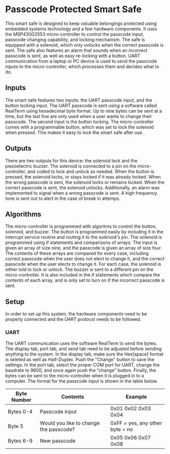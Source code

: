 # Passcode Protected Smart Safe
This smart safe is designed to keep valuable belongings protected using embedded systems technology and a few hardware components. It uses the MSP430G2553 micro-controller to control the passcode input, passcode changing capability, and locking mechanism. The safe is equipped with a solenoid, which only unlocks when the correct passcode is sent. The safe also features an alarm that sounds when an incorrect passcode is sent, as well as easy re-locking with a button. UART communication from a laptop or PC device is used to send the passcode inputs to the micro-controller, which processes them and decides what to do.

## Inputs
The smart safe features two inputs: the UART passcode input, and the button locking input. The UART passcode is sent using a software called RealTerm using hexadecimal byte format. Up to nine bytes can be sent at a time, but the last five are only used when a user wants to change their passcode. The second input is the button locking. The micro-controller comes with a programmable button, which was set to lock the solenoid when pressed. This makes it easy to lock the smart safe after use.

## Outputs
There are two outputs for this device: the solenoid lock and the piezoelectric buzzer. The solenoid is connected to a pin on the micro-controller, and coded to lock and unlock as needed. When the button is pressed, the solenoid locks, or stays locked if it was already locked. When the wrong passcode is sent, the solenoid locks or remains locked. When the correct passcode is sent, the solenoid unlocks. Additionally, an alarm was implemented to signal when a wrong passcode is sent. A high frequency tone is sent out to alert in the case of break in attemps. 

## Algorithms
The micro-controller is programmed with algoritms to control the button, solenoid, and buzzer. The button is programmed easily by including it in the interrupt service routine and routing it to the solenoid's pin. The solenoid is programmed using if statements and comparisons of arrays. The input is given an array of size nine, and the passcode is given an array of size four. The contents of these arrays are compared for every case, including correct passcode when the user does not elect to change it, and the correct passcode when the user elects to change it. For each case, the solenoid is either told to lock or unlock. The buzzer is sent to a different pin on the micro-controller. It is also included in the if statements which compare the contents of each array, and is only set to turn on if the incorrect passcode is sent.

## Setup
In order to set up this system, the hardware components need to be properly connected and the UART protocol needs to be followed.
### UART
The UART communcation uses the software RealTerm to send the bytes. The display tab, port tab, and send tab need to be adjusted before sending anything to the system. In the display tab, make sure the Hex[space] format is seleted as well as Half-Duplex. Push the "Change" button to save the settings. In the port tab, select the proper COM port for UART, change the baudrate to 9600, and once again push the "change" button. Finally, the bytes can be sent to the micro-controller when it is plugged in to a computer. The format for the passcode input is shown in the table below.

| Byte Number | Contents | Example |
| ----------- | --------- | ------- |
| Bytes 0-4 | Passcode input | 0x01 0x02 0x03 0x04 |
| Byte 5 | Would you like to change the passcode? | 0xFF = yes, any other byte = no |
| Bytes 6-9 | New passcode | 0x05 0x06 0x07 0x08 |
